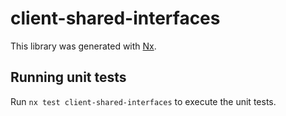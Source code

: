 # client-shared-interfaces

This library was generated with [Nx](https://nx.dev).


## Running unit tests

Run `nx test client-shared-interfaces` to execute the unit tests.

